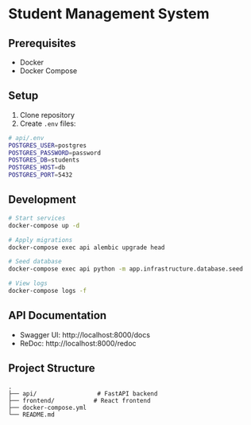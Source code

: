 # Student Management System

## Prerequisites
- Docker
- Docker Compose

## Setup
1. Clone repository
2. Create `.env` files:
```bash
# api/.env
POSTGRES_USER=postgres
POSTGRES_PASSWORD=password
POSTGRES_DB=students
POSTGRES_HOST=db
POSTGRES_PORT=5432
```

## Development
```bash
# Start services
docker-compose up -d

# Apply migrations
docker-compose exec api alembic upgrade head

# Seed database
docker-compose exec api python -m app.infrastructure.database.seed

# View logs 
docker-compose logs -f
```

## API Documentation
- Swagger UI: http://localhost:8000/docs
- ReDoc: http://localhost:8000/redoc

## Project Structure
```
.
├── api/                 # FastAPI backend
├── frontend/           # React frontend
├── docker-compose.yml
└── README.md
```